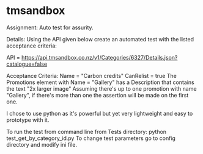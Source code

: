 # tmsandbox
Assignment: Auto test for assurity.

Details:
Using the API given below create an automated test with the listed acceptance criteria:
 
API = https://api.tmsandbox.co.nz/v1/Categories/6327/Details.json?catalogue=false
 
Acceptance Criteria:
Name = "Carbon credits"
CanRelist = true
The Promotions element with Name = "Gallery" has a Description that contains the text "2x larger image"
Assuming there's up to one promotion with name "Gallery", if there's more than one the assertion will be made on the first one.


I chose to use python as it's powerful but yet very lightweight and easy to prototype with it.

To run the test from command line from Tests directory: python test_get_by_category_id.py
To change test parameters go to config directory and modify ini file.